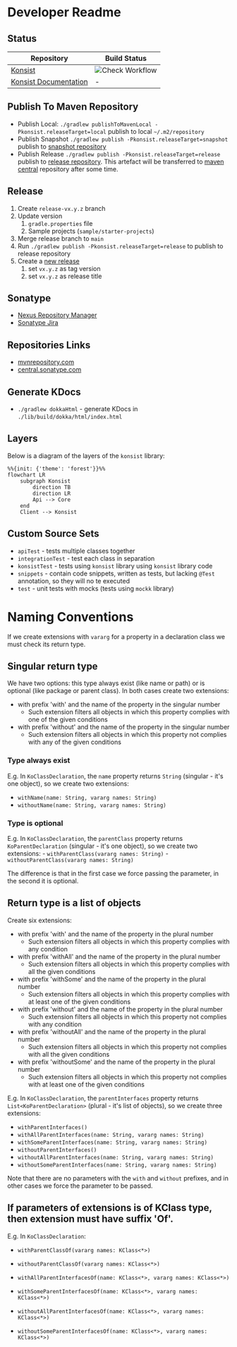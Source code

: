 # Developer Readme

## Status

| Repository                                                                        | Build Status                                                                                                    |
|-----------------------------------------------------------------------------------|-----------------------------------------------------------------------------------------------------------------|
| [Konsist](https://github.com/LemonAppDev/konsist)                                 | ![Check Workflow](https://github.com/LemonAppDev/konsist/actions/workflows/check.yml/badge.svg)                 |
| [Konsist Documentation](https://github.com/LemonAppDev/konsist-documentation)     | -                                                                                                               |

## Publish To Maven Repository

- Publish Local: `./gradlew publishToMavenLocal -Pkonsist.releaseTarget=local` publish to local `~/.m2/repository`
- Publish Snapshot `./gradlew publish -Pkonsist.releaseTarget=snapshot` publish to
  [snapshot repository](https://s01.oss.sonatype.org/content/repositories/snapshots/com/lemonappdev/konsist/)
- Publish Release `./gradlew publish -Pkonsist.releaseTarget=release` publish to
  [release repository](https://s01.oss.sonatype.org/content/repositories/releases/com/lemonappdev/konsist/). This
  artefact will be transferred to [maven central](https://central.sonatype.com/artifact/com.lemonappdev/konsist)
  repository after some time.

## Release

1. Create `release-vx.y.z` branch
2. Update version 
   1. `gradle.properties` file
   2. Sample projects (`sample/starter-projects`)
3. Merge release branch to `main`
4. Run `./gradlew publish -Pkonsist.releaseTarget=release` to publish to release repository
5. Create a [new release](https://github.com/LemonAppDev/konsist/releases/new)
    1. set `vx.y.z` as tag version
    2. set `vx.y.z` as release title

## Sonatype

- [Nexus Repository Manager](https://s01.oss.sonatype.org/#nexus-search;quick~konsist)
- [Sonatype Jira](https://issues.sonatype.org/secure/Dashboard.jspa)

## Repositories Links

- [mvnrepository.com](https://mvnrepository.com/artifact/com.lemonappdev/konsist/)
- [central.sonatype.com](https://central.sonatype.com/artifact/com.lemonappdev/konsist/)

## Generate KDocs

- `./gradlew dokkaHtml` - generate KDocs in `./lib/build/dokka/html/index.html`

## Layers

Below is a diagram of the layers of the `konsist` library:

```mermaid
%%{init: {'theme': 'forest'}}%%
flowchart LR
    subgraph Konsist
        direction TB
        direction LR
        Api --> Core
    end
    Client --> Konsist
```

## Custom Source Sets

- `apiTest` - tests multiple classes together
- `integrationTest` - test each class in separation 
- `konsistTest` - tests using `konsist` library using `konsist` library code
- `snippets` - contain code snippets, written as tests, but lacking `@Test` annotation, so they will no te executed
- `test` - unit tests with mocks (tests using `mockk` library)

# Naming Conventions

If we create extensions with `vararg` for a property in a declaration class we must check its return type.

## Singular return type

We have two options: this type always exist (like name or path) or is optional (like package or parent class).
In both cases create two extensions:

- with prefix 'with' and the name of the property in the singular number
    - Such extension filters all objects in which this property complies with one of the given conditions
- with prefix 'without' and the name of the property in the singular number
    - Such extension filters all objects in which this property not complies with any of the given conditions

### Type always exist
E.g. In `KoClassDeclaration`, the `name` property returns `String` (singular - it's one object),
so we create two extensions:
- `withName(name: String, vararg names: String)`
- `withoutName(name: String, vararg names: String)`

### Type is optional
E.g. In `KoClassDeclaration`, the `parentClass` property returns `KoParentDeclaration` (singular - it's one object), 
so we create two extensions:
    - `withParentClass(vararg names: String)`
    - `withoutParentClass(vararg names: String)`

The difference is that in the first case we force passing the parameter, in the second it is optional.

## Return type is a list of objects

Create six extensions:
- with prefix 'with' and the name of the property in the plural number
  - Such extension filters all objects in which this property complies with any condition
- with prefix 'withAll' and the name of the property in the plural number
  - Such extension filters all objects in which this property complies with all the given conditions
- with prefix 'withSome' and the name of the property in the plural number
  - Such extension filters all objects in which this property complies with at least one of the given conditions
- with prefix 'without' and the name of the property in the plural number
    - Such extension filters all objects in which this property not complies with any condition
- with prefix 'withoutAll' and the name of the property in the plural number
  - Such extension filters all objects in which this property not complies with all the given conditions
- with prefix 'withoutSome' and the name of the property in the plural number
    - Such extension filters all objects in which this property not complies with at least one of the given conditions

E.g. In `KoClassDeclaration`, the `parentInterfaces` property returns `List<KoParentDeclaration>` (plural - it's list 
of objects), so we create three extensions:
- `withParentInterfaces()`
- `withAllParentInterfaces(name: String, vararg names: String)`
- `withSomeParentInterfaces(name: String, vararg names: String)`
- `withoutParentInterfaces()`
- `withoutAllParentInterfaces(name: String, vararg names: String)`
- `withoutSomeParentInterfaces(name: String, vararg names: String)`

Note that there are no parameters with the `with` and `without` prefixes, and in other cases we force the parameter 
to be passed.

## If parameters of extensions is of KClass type, then extension must have suffix 'Of'.

E.g. In `KoClassDeclaration`:
- `withParentClassOf(vararg names: KClass<*>)`
- `withoutParentClassOf(vararg names: KClass<*>)`

- `withAllParentInterfacesOf(name: KClass<*>, vararg names: KClass<*>)`
- `withSomeParentInterfacesOf(name: KClass<*>, vararg names: KClass<*>)`
- `withoutAllParentInterfacesOf(name: KClass<*>, vararg names: KClass<*>)`
- `withoutSomeParentInterfacesOf(name: KClass<*>, vararg names: KClass<*>)`
